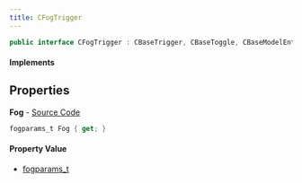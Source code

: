```yaml
---
title: CFogTrigger
---
```


```csharp
public interface CFogTrigger : CBaseTrigger, CBaseToggle, CBaseModelEntity, CBaseEntity, CEntityInstance, ISchemaClass<CEntityInstance>, ISchemaClass<CBaseEntity>, ISchemaClass<CBaseModelEntity>, ISchemaClass<CBaseToggle>, ISchemaClass<CBaseTrigger>, ISchemaClass<CFogTrigger>, ISchemaField, ISchemaClass, INativeHandle
```

#### Implements

## Properties

**Fog** - [Source Code](https://github.com/swiftly-solution/swiftlys2/blob/main/managed/src/SwiftlyS2.Generated/Schemas/Interfaces/CFogTrigger.cs#L16)

```csharp
fogparams_t Fog { get; }
```

#### Property Value

- [fogparams_t](/docs/api/shared/schemadefinitions/fogparams_t)

